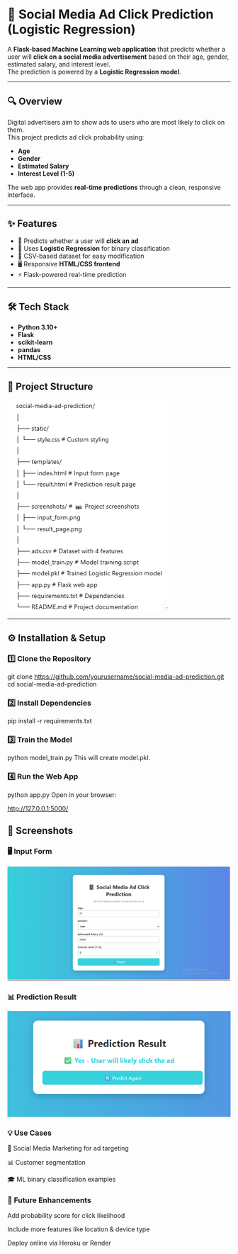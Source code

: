 # 📱 Social Media Ad Click Prediction (Logistic Regression)

A **Flask-based Machine Learning web application** that predicts whether a user will **click on a social media advertisement** based on their age, gender, estimated salary, and interest level.  
The prediction is powered by a **Logistic Regression model**.

---

## 🔍 Overview
Digital advertisers aim to show ads to users who are most likely to click on them.  
This project predicts ad click probability using:
- **Age**
- **Gender**
- **Estimated Salary**
- **Interest Level (1-5)**

The web app provides **real-time predictions** through a clean, responsive interface.

---

## ✨ Features
- 📌 Predicts whether a user will **click an ad**
- 🤖 Uses **Logistic Regression** for binary classification
- 📂 CSV-based dataset for easy modification
- 🖥 Responsive **HTML/CSS frontend**
- ⚡ Flask-powered real-time prediction

---

## 🛠 Tech Stack
- **Python 3.10+**
- **Flask**
- **scikit-learn**
- **pandas**
- **HTML/CSS**

---

## 📂 Project Structure
![Structure](image.png)


---

## ⚙ Installation & Setup

### 1️⃣ Clone the Repository

git clone https://github.com/yourusername/social-media-ad-prediction.git
cd social-media-ad-prediction

### 2️⃣ Install Dependencies

pip install -r requirements.txt

### 3️⃣ Train the Model

python model_train.py
This will create model.pkl.

### 4️⃣ Run the Web App

python app.py
Open in your browser:

http://127.0.0.1:5000/

## 📸 Screenshots

### 🖥 Input Form
![Input Form](screenshot/input.png)

### 📊 Prediction Result
![result](image-1.png)

### 💡 Use Cases
📱 Social Media Marketing for ad targeting

📊 Customer segmentation

🎓 ML binary classification examples

### 📌 Future Enhancements
Add probability score for click likelihood

Include more features like location & device type

Deploy online via Heroku or Render